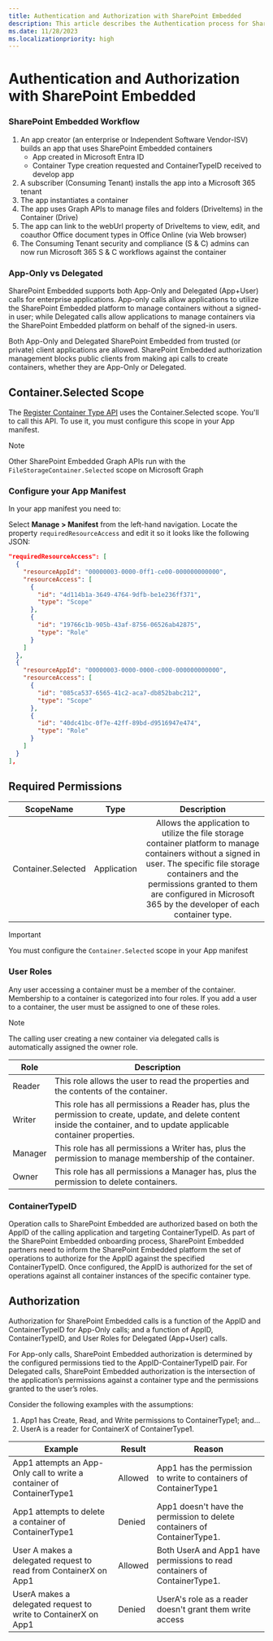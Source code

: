 ```yaml
---
title: Authentication and Authorization with SharePoint Embedded
description: This article describes the Authentication process for SharePoint Embedded Applications.
ms.date: 11/28/2023
ms.localizationpriority: high
---
```


# Authentication and Authorization with SharePoint Embedded

### SharePoint Embedded Workflow

1. An app creator (an enterprise or Independent Software Vendor-ISV) builds an app that uses SharePoint Embedded containers
    - App created in Microsoft Entra ID
    - Container Type creation requested and ContainerTypeID received to develop app
1. A subscriber (Consuming Tenant) installs the app into a Microsoft 365 tenant
1. The app instantiates a container
1. The app uses Graph APIs to manage files and folders (DriveItems) in the Container (Drive)
1. The app can link to the webUrl property of DriveItems to view, edit, and coauthor Office document types in Office Online (via Web browser)
1. The Consuming Tenant security and compliance (S & C) admins can now run Microsoft 365 S & C workflows against the container

### App-Only vs Delegated

SharePoint Embedded supports both App-Only and Delegated (App+User) calls for enterprise applications. App-only calls allow applications to utilize the SharePoint Embedded platform to manage containers without a signed-in user; while Delegated calls allow applications to manage containers via the SharePoint Embedded platform on behalf of the signed-in users.

Both App-Only and Delegated SharePoint Embedded from trusted (or private) client applications are allowed. SharePoint Embedded authorization management blocks public clients from making api calls to create containers, whether they are App-Only or Delegated.

## Container.Selected Scope 

The [Register Container Type API](register-api-documentation.md) uses the Container.Selected scope. You'll to call this API. To use it, you must configure this scope in your App manifest.  

> [!NOTE]
> Other SharePoint Embedded Graph APIs run with the `FileStorageContainer.Selected` scope on Microsoft Graph 


### Configure your App Manifest

In your app manifest you need to: 

Select **Manage > Manifest** from the left-hand navigation. Locate the property `requiredResourceAccess` and edit it so it looks like the following JSON:

```json
"requiredResourceAccess": [
  {
    "resourceAppId": "00000003-0000-0ff1-ce00-000000000000",
    "resourceAccess": [
      {
        "id": "4d114b1a-3649-4764-9dfb-be1e236ff371",
        "type": "Scope"
      },
      {
        "id": "19766c1b-905b-43af-8756-06526ab42875",
        "type": "Role"
      }
    ]
  },
  {
    "resourceAppId": "00000003-0000-0000-c000-000000000000",
    "resourceAccess": [
      {
        "id": "085ca537-6565-41c2-aca7-db852babc212",
        "type": "Scope"
      },
      {
        "id": "40dc41bc-0f7e-42ff-89bd-d9516947e474",
        "type": "Role"
      }
    ]
  }
],
```

## Required Permissions

|      ScopeName     |     Type    |                                                                                                                                Description                                                                                                                                |
|:------------------:|:-----------:|:--------------------------------------------------------------------------------------------------------------------------------------------------------------------------------------------------------------------------------------------------------------------------:|
| Container.Selected | Application | Allows the application to utilize the file storage container platform to manage containers without a signed in user. The specific file storage containers and the permissions granted to them are configured in Microsoft 365 by the developer of each container type. |

> [!IMPORTANT]
> You must configure the `Container.Selected` scope in your App manifest


### User Roles

Any user accessing a container must be a member of the container. Membership to a container is categorized into four roles. If you add a user to a container, the user must be assigned to one of these roles.

> [!NOTE]
> The calling user creating a new container via delegated calls is automatically assigned the owner role.

|  Role   |                                                                                 Description                                                                                 |
| ------- | --------------------------------------------------------------------------------------------------------------------------------------------------------------------------- |
| Reader  | This role allows the user to read the properties and the contents of the container.                                                                                         |
| Writer  | This role has all permissions a Reader has, plus the permission to create, update, and delete content inside the container, and to update applicable  container properties. |
| Manager | This role has all permissions a Writer has, plus the permission to manage membership of the container.                                                                      |
| Owner   | This role has all permissions a Manager has, plus the permission to delete containers.                                                                                      |

### ContainerTypeID

Operation calls to SharePoint Embedded are authorized based on both the AppID of the calling application and targeting ContainerTypeID. As part of the SharePoint Embedded onboarding process, SharePoint Embedded partners need to inform the SharePoint Embedded platform the set of operations to authorize for the AppID against the specified ContainerTypeID. Once configured, the AppID is authorized for the set of operations against all container instances of the specific container type.

## Authorization

Authorization for SharePoint Embedded calls is a function of the AppID and ContainerTypeID for App-Only calls; and a function of AppID, ContainerTypeID, and User Roles for Delegated (App+User) calls.

For App-only calls, SharePoint Embedded authorization is determined by the configured permissions tied to the AppID-ContainerTypeID pair. For Delegated calls, SharePoint Embedded authorization is the intersection of the application’s permissions against a container type and the permissions granted to the user’s roles.

Consider the following examples with the assumptions:

1. App1 has Create, Read, and Write permissions to ContainerType1; and...
2. UserA is a reader for ContainerX of ContainerType1.

|                                Example                                | Result  |                                   Reason                                   |
| --------------------------------------------------------------------- | ------- | -------------------------------------------------------------------------- |
| App1 attempts an App-Only call to write a container of ContainerType1 | Allowed | App1 has the permission to write to containers of ContainerType1           |
| App1 attempts to delete a container of ContainerType1                 | Denied  | App1 doesn't have the permission to delete containers of ContainerType1.  |
| User A makes a delegated request to read from ContainerX on App1      | Allowed | Both UserA and App1 have permissions to read containers of ContainerType1. |
| UserA makes a delegated request to write to ContainerX on App1        | Denied  | UserA's role as a reader doesn't grant them write access                  |
